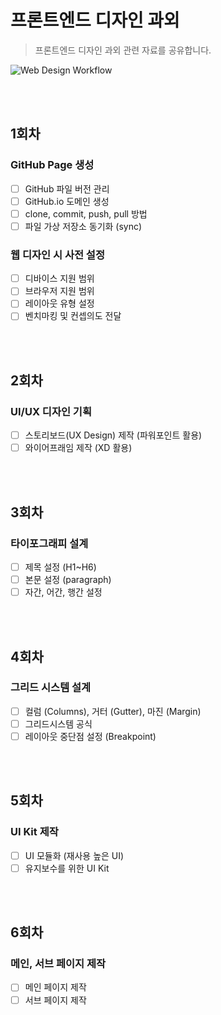 # 프론트엔드 디자인 과외
> 프론트엔드 디자인 과외 관련 자료를 공유합니다.

![Web Design Workflow](https://i.imgur.com/Qh7nkfG.png)

<br>
<br>

## 1회차

### GitHub Page 생성
- [ ] GitHub 파일 버전 관리
- [ ] GitHub.io 도메인 생성
- [ ] clone, commit, push, pull 방법
- [ ] 파일 가상 저장소 동기화 (sync)

### 웹 디자인 시 사전 설정
- [ ] 디바이스 지원 범위
- [ ] 브라우저 지원 범위
- [ ] 레이아웃 유형 설정
- [ ] 벤치마킹 및 컨셉의도 전달

<br>
<br>

## 2회차

### UI/UX 디자인 기획
- [ ] 스토리보드(UX Design) 제작 (파워포인트 활용)
- [ ] 와이어프래임 제작 (XD 활용)

<br>
<br>

## 3회차

### 타이포그래피 설계
- [ ] 제목 설정 (H1~H6)
- [ ] 본문 설정 (paragraph)
- [ ] 자간, 어간, 행간 설정

<br>
<br>

## 4회차

### 그리드 시스템 설계
- [ ] 컬럼 (Columns), 거터 (Gutter), 마진 (Margin)
- [ ] 그리드시스템 공식
- [ ] 레이아웃 중단점 설정 (Breakpoint)

<br>
<br>

## 5회차

### UI Kit 제작
- [ ] UI 모듈화 (재사용 높은 UI)
- [ ] 유지보수를 위한 UI Kit

<br>
<br>

## 6회차

### 메인, 서브 페이지 제작
- [ ] 메인 페이지 제작
- [ ] 서브 페이지 제작
